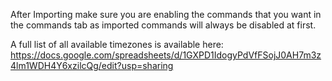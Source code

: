After Importing make sure you are enabling the commands that you want in the commands tab as imported commands will always be disabled at first.

A full list of all available timezones is available here:
https://docs.google.com/spreadsheets/d/1GXPD1IdogyPdVfFSojJ0AH7m3z4lm1WDH4Y6xzilcQg/edit?usp=sharing
